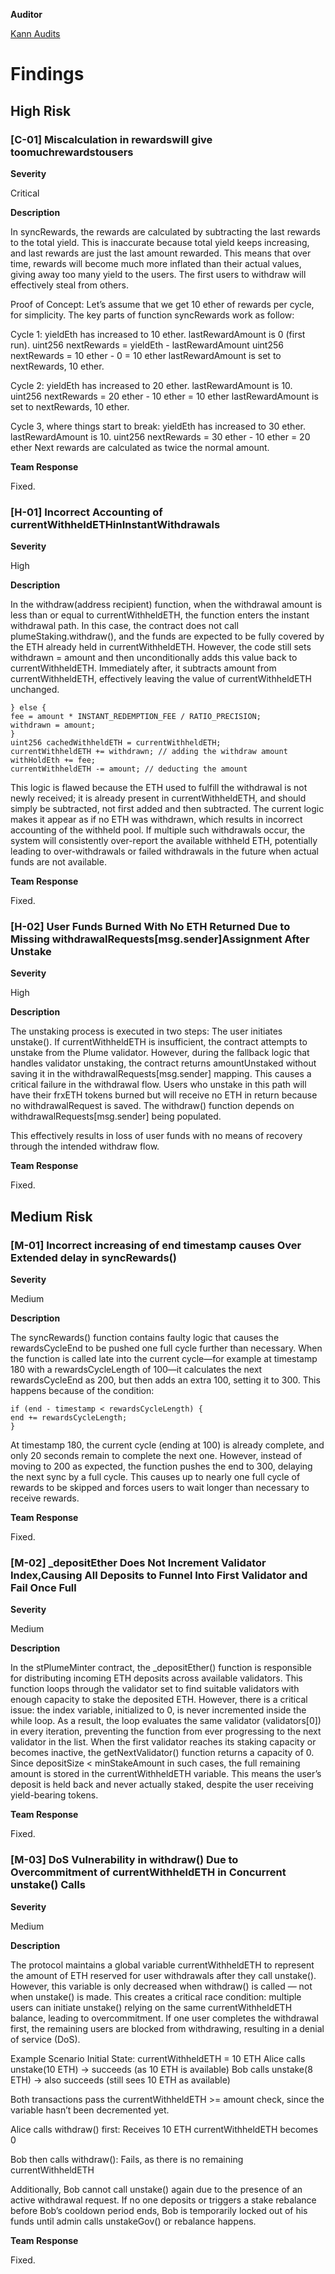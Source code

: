 **Auditor**

[Kann Audits](https://x.com/KannAudits)

# Findings

## High Risk
### [C-01] Miscalculation in rewardswill give toomuchrewardstousers

**Severity**

Critical

**Description**

In syncRewards, the rewards are calculated by subtracting the last rewards to the total
yield. This is inaccurate because total yield keeps increasing, and last rewards are just the last amount
rewarded.
This means that over time, rewards will become much more inflated than their actual values, giving
away too many yield to the users. The first users to withdraw will effectively steal from others.

Proof of Concept:
Let’s assume that we get 10 ether of rewards per cycle, for simplicity.
The key parts of function syncRewards work as follow:

Cycle 1:
yieldEth has increased to 10 ether. lastRewardAmount is 0 (first run).
uint256 nextRewards = yieldEth - lastRewardAmount
uint256 nextRewards = 10 ether - 0 = 10 ether
lastRewardAmount is set to nextRewards, 10 ether.

Cycle 2:
yieldEth has increased to 20 ether. lastRewardAmount is 10.
uint256 nextRewards = 20 ether - 10 ether = 10 ether
lastRewardAmount is set to nextRewards, 10 ether.

Cycle 3, where things start to break:
yieldEth has increased to 30 ether. lastRewardAmount is 10.
uint256 nextRewards = 30 ether - 10 ether = 20 ether
Next rewards are calculated as twice the normal amount.

**Team Response**

Fixed.

### [H-01] Incorrect Accounting of currentWithheldETHinInstantWithdrawals

**Severity**

High

**Description**

In the withdraw(address recipient) function, when the withdrawal amount is less than
or equal to currentWithheldETH, the function enters the instant withdrawal path. In this case, the
contract does not call plumeStaking.withdraw(), and the funds are expected to be fully covered by the
ETH already held in currentWithheldETH. However, the code still sets withdrawn = amount and then
unconditionally adds this value back to currentWithheldETH. Immediately after, it subtracts amount
from currentWithheldETH, effectively leaving the value of currentWithheldETH unchanged.

```solidity
} else {
fee = amount * INSTANT_REDEMPTION_FEE / RATIO_PRECISION;
withdrawn = amount;
}
uint256 cachedWithheldETH = currentWithheldETH;
currentWithheldETH += withdrawn; // adding the withdraw amount
withHoldEth += fee;
currentWithheldETH -= amount; // deducting the amount
```

This logic is flawed because the ETH used to fulfill the withdrawal is not newly received; it is already
present in currentWithheldETH, and should simply be subtracted, not first added and then subtracted.
The current logic makes it appear as if no ETH was withdrawn, which results in incorrect accounting
of the withheld pool. If multiple such withdrawals occur, the system will consistently over-report the
available withheld ETH, potentially leading to over-withdrawals or failed withdrawals in the future
when actual funds are not available.

**Team Response**

Fixed.

### [H-02] User Funds Burned With No ETH Returned Due to Missing withdrawalRequests[msg.sender]Assignment After Unstake

**Severity**

High

**Description**

The unstaking process is executed in two steps:
The user initiates unstake().
If currentWithheldETH is insufficient, the contract attempts to unstake from the Plume validator.
However, during the fallback logic that handles validator unstaking, the contract returns amountUnstaked without saving it in the withdrawalRequests[msg.sender] mapping. This causes a critical failure in the withdrawal flow.
Users who unstake in this path will have their frxETH tokens burned but will receive no ETH in return because
no withdrawalRequest is saved.
The withdraw() function depends on withdrawalRequests[msg.sender] being populated.

This effectively results in loss of user funds with no means of recovery through the intended withdraw
flow.

**Team Response**

Fixed.

## Medium Risk
### [M-01] Incorrect increasing of end timestamp causes Over Extended delay in syncRewards()

**Severity**

Medium

**Description**

The syncRewards() function contains faulty logic that causes the rewardsCycleEnd to
be pushed one full cycle further than necessary. When the function is called late into the current cycle—for example at timestamp 180 with a rewardsCycleLength of 100—it calculates the next rewardsCycleEnd as 200, but then adds an extra 100, setting it to 300. This happens because of the condition:

```solidity
if (end - timestamp < rewardsCycleLength) {
end += rewardsCycleLength;
}
```

At timestamp 180, the current cycle (ending at 100) is already complete, and only 20 seconds remain
to complete the next one. However, instead of moving to 200 as expected, the function pushes the
end to 300, delaying the next sync by a full cycle. This causes up to nearly one full cycle of rewards to
be skipped and forces users to wait longer than necessary to receive rewards.

**Team Response**

Fixed.

### [M-02] _depositEther Does Not Increment Validator Index,Causing All Deposits to Funnel Into First Validator and Fail Once Full

**Severity**

Medium

**Description**

In the stPlumeMinter contract, the _depositEther() function is responsible for distributing incoming ETH deposits across available validators. This function loops through the validator set
to find suitable validators with enough capacity to stake the deposited ETH.
However, there is a critical issue: the index variable, initialized to 0, is never incremented inside the
while loop. As a result, the loop evaluates the same validator (validators[0]) in every iteration, preventing the function from ever progressing to the next validator in the list.
When the first validator reaches its staking capacity or becomes inactive, the getNextValidator() function
returns a capacity of 0. Since depositSize < minStakeAmount in such cases, the full remaining
amount is stored in the currentWithheldETH variable. This means the user’s deposit is held back and
never actually staked, despite the user receiving yield-bearing tokens.

**Team Response**

Fixed.

### [M-03]  DoS Vulnerability in withdraw() Due to Overcommitment of currentWithheldETH in Concurrent unstake() Calls

**Severity**

Medium

**Description**

The protocol maintains a global variable currentWithheldETH to represent the amount
of ETH reserved for user withdrawals after they call unstake(). However, this variable is only decreased
when withdraw() is called — not when unstake() is made. This creates a critical race condition: multiple
users can initiate unstake() relying on the same currentWithheldETH balance, leading to overcommitment.
If one user completes the withdrawal first, the remaining users are blocked from withdrawing, resulting in a denial of service (DoS).

Example Scenario
Initial State: currentWithheldETH = 10 ETH
Alice calls unstake(10 ETH) → succeeds (as 10 ETH is available)
Bob calls unstake(8 ETH) → also succeeds (still sees 10 ETH as available)

Both transactions pass the currentWithheldETH >= amount check, since the variable hasn’t been
decremented yet.

Alice calls withdraw() first:
Receives 10 ETH
currentWithheldETH becomes 0

Bob then calls withdraw():
Fails, as there is no remaining currentWithheldETH

Additionally, Bob cannot call unstake() again due to the presence of an active withdrawal request.
If no one deposits or triggers a stake rebalance before Bob’s cooldown period ends, Bob is temporarily
locked out of his funds until admin calls unstakeGov() or rebalance happens.

**Team Response**

Fixed.
